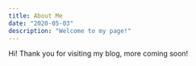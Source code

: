 ```yaml
---
title: About Me
date: "2020-05-03"
description: "Welcome to my page!"
---
```


Hi! Thank you for visiting my blog, more coming soon!
